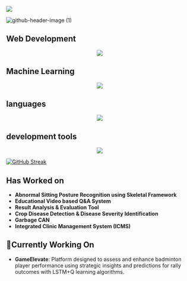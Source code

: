 ![](https://komarev.com/ghpvc/?username=piriya-dharshini&color=green)

![github-header-image (1)](https://github.com/user-attachments/assets/bd5693e7-23af-4f50-a513-b2ab7e1cb55d)

## Web Development

<p align="center">
  <a href="https://skillicons.dev">
    <img src="https://skillicons.dev/icons?i=js,html,css,flask,django,fastapi" />
  </a>
</p>

## Machine Learning
<p align="center">
  <a href="https://skillicons.dev">
    <img src="https://skillicons.dev/icons?i=opencv,pytorch,sklearn" />
  </a>
</p>

## languages
<p align="center">
  <a href="https://skillicons.dev">
  <img src="https://skillicons.dev/icons?i=py,mysql,c" />
  </a>
</p>

##  development tools
<p align="center">
  <a href="https://skillicons.dev">
 <img src="https://skillicons.dev/icons?i=vscode,github,jupyter" />
  </a>
</p>

[![GitHub Streak](https://github.com/piriya-dharshini)](https://git.io/streak-stats)

## Has Worked on

- **Abnormal Sitting Posture Recognition using Skeletal Framework**
- **Educational Video based Q&A System**
- **Result Analysis & Evaluation Tool**
- **Crop Disease Detection & Disease Severity Identification**
- **Garbage CAN** 
- **Integrated Clinic Management System (ICMS)**

## 🔭Currently Working On

- **GameElevate**: Platform designed to assess and enhance badminton player performance using strategic insights and predictions for rally outcomes with LSTM+Q learning algorithms.

